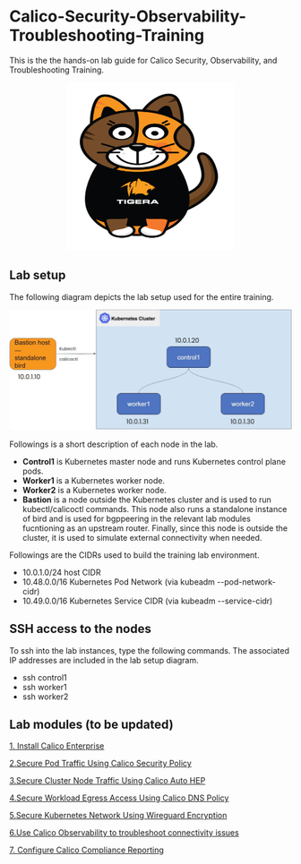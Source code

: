 # Calico-Security-Observability-Troubleshooting-Training
This is the the hands-on lab guide for Calico Security, Observability, and Troubleshooting Training.

<p align="center">
<img src="img/1.Calico-Cat-Tigera-Shirt.png" width="300" height="300">
</p>
  
## Lab setup

The following diagram depicts the lab setup used for the entire training.

<img src="img/2.Lab-Topology.png">




Followings is a short description of each node in the lab.

* **Control1** is Kubernetes master node and runs Kubernetes control plane pods.
* **Worker1** is a Kubernetes worker node.
* **Worker2** is a Kubernetes worker node.
* **Bastion** is a node outside the Kubernetes cluster and is used to run kubectl/calicoctl commands. This node also runs a standalone instance of bird and is used for bgppeering in the relevant lab modules fucntioning as an upstream router. Finally, since this node is outside the cluster, it is used to simulate external connectivity when needed.

Followings are the CIDRs used to build the training lab environment.

* 10.0.1.0/24 host CIDR
* 10.48.0.0/16 Kubernetes Pod Network (via kubeadm --pod-network-cidr)
* 10.49.0.0/16 Kubernetes Service CIDR (via kubeadm --service-cidr)

## SSH access to the nodes

To ssh into the lab instances, type the following commands. The associated IP addresses are included in the lab setup diagram.

* ssh control1 
* ssh worker1
* ssh worker2


## Lab modules (to be updated)

[1. Install Calico Enterprise](https://github.com/tigera-cs/Calico-Security-Observability-Troubleshooting-Training/tree/main/modules/1.%20Install%20Calico%20Enterprise)

[2.Secure Pod Traffic Using Calico Security Policy](https://github.com/tigera-cs/Calico-Security-Observability-Troubleshooting-Training/blob/main/modules/2.Secure%20Pod%20Traffic%20Using%20Calico%20Security%20Policy/README.md)

[3.Secure Cluster Node Traffic Using Calico Auto HEP](https://github.com/tigera-cs/Calico-Security-Observability-Troubleshooting-Training/blob/main/modules/3.Secure%20Cluster%20Node%20Traffic%20Using%20Calico%20Auto%20HEP/README.md)

[4.Secure Workload Egress Access Using Calico DNS Policy](https://github.com/tigera-cs/Calico-Security-Observability-Troubleshooting-Training/blob/main/modules/4.Secure%20Workload%20Egress%20Access%20Using%20Calico%20DNS%20Policy/README.md)

[5.Secure Kubernetes Network Using Wireguard Encryption](https://github.com/tigera-cs/Calico-Security-Observability-Troubleshooting-Training/blob/main/modules/5.Secure%20Kubernetes%20Network%20Using%20Wireguard%20Encryption/README.md)

[6.Use Calico Observability to troubleshoot connectivity issues](https://github.com/tigera-cs/Calico-Security-Observability-Troubleshooting-Training/blob/main/modules/6.Use%20Calico%20Observability%20to%20troubleshoot%20connectivity%20issues/README.md)

[7. Configure Calico Compliance Reporting](https://github.com/tigera-cs/Calico-Security-Observability-Troubleshooting-Training/blob/main/modules/7.%20Configure%20Calico%20Compliance%20Reporting/README.md)
